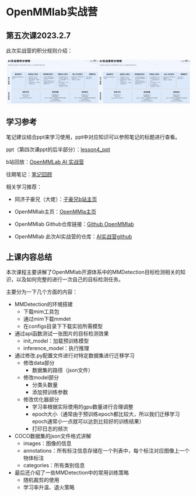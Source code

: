 # OpenMMlab实战营

## 第五次课2023.2.7

此次实战营的积分规则介绍：

<img src="../images/image-20230202213040164.png" alt="image-20230202213040164" style="zoom:80%;" />

## 学习参考

笔记建议结合ppt来学习使用，ppt中对应知识可以参照笔记的标题进行查看。

ppt（第四次课ppt的后半部分）：[lesson4_ppt](https://github.com/lyc686/OpenMMlab_AI_2023.2/blob/main/ppt/03%20%E7%9B%AE%E6%A0%87%E6%A3%80%E6%B5%8B%E4%B8%8EMMDetection.pdf)

b站回放：[OpenMMLab AI 实战营](https://space.bilibili.com/1293512903/channel/collectiondetail?sid=1068652)

往期笔记：[笔记回顾](https://github.com/lyc686/OpenMMlab_AI_2023.2/tree/main/OpenMMlab_notes)

相关学习推荐：

* 同济子豪兄（大佬）：[子豪兄b站主页](https://space.bilibili.com/1900783?spm_id_from=333.337.0.0)
* OpenMMlab主页：[OpenMMla主页](https://space.bilibili.com/1293512903)
* OpenMMlab Github仓库链接：[Github OpenMMlab](https://github.com/open-mmlab)

* OpenMMlab 此次AI实战营的仓库：[AI实战营github](https://github.com/open-mmlab/OpenMMLabCamp)

## 上课内容总结

本次课程主要讲解了OpenMMlab开源体系中的MMDetection目标检测相关的知识，以及如何完整的进行一次自己的目标检测任务。

主要分为一下几个方面的内容：

* MMDetection的环境搭建
  * 下载mim工具包
  * 通过mim下载mmdet
  * 在configs目录下下载实验所需模型
* 通过api函数测试一张图片的目标检测效果
  * init_model：加载预训练模型
  * inference_model：执行推理
* 通过修改.py配置文件进行对特定数据集进行迁移学习
  * 修改data部分
    * 数据集的路径（json文件）
  * 修改model部分
    * 分类头数量
    * 添加预训练参数
  * 修改优化器部分
    * 学习率根据实际使用的gpu数量进行合理调整
    * epoch大小（通常由于预训练epoch都比较大，所以我们迁移学习epoch通常小一点就可以达到比较好的训练结果）
    * 打印日志的频次
* COCO数据集的json文件格式讲解
  * images：图像的信息
  * annotations：所有标注信息存储在一个列表中，每个标注对应图像上一个物体标注
  * categories：所有类别信息
* 最后还介绍了一些MMDetection中的常用训练策略
  * 随机裁剪的使用
  * 学习率升温、退火策略
